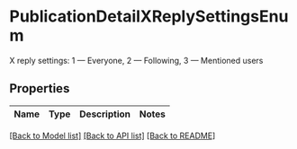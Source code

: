 # PublicationDetailXReplySettingsEnum

X reply settings: 1 — Everyone, 2 — Following, 3 — Mentioned users 

## Properties

Name | Type | Description | Notes
------------ | ------------- | ------------- | -------------

[[Back to Model list]](../README.md#documentation-for-models) [[Back to API list]](../README.md#documentation-for-api-endpoints) [[Back to README]](../README.md)


